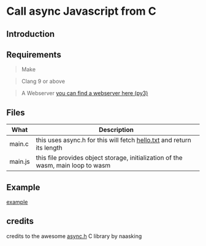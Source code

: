 # Call async Javascript from C

## Introduction 

## Requirements

> Make

> Clang 9 or above

> A Webserver [you can find a webserver here (py3)](../server4.py)

## Files

What|Description
--------|-----------
main.c | this uses async.h for this will fetch [hello.txt](hello.txt) and return its length
main.js | this file provides object storage, initialization of the wasm, main loop to wasm

## Example

[example](https://k0in.github.io/wasm_stuff/async_call_from_c/index.html)

## credits

credits to the awesome [async.h](https://github.com/naasking/async.h) C library by naasking